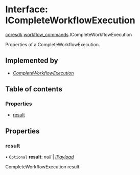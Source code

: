 # Interface: ICompleteWorkflowExecution

[coresdk](../modules/proto.coresdk.md).[workflow_commands](../modules/proto.coresdk.workflow_commands.md).ICompleteWorkflowExecution

Properties of a CompleteWorkflowExecution.

## Implemented by

* [*CompleteWorkflowExecution*](../classes/proto.coresdk.workflow_commands.completeworkflowexecution.md)

## Table of contents

### Properties

- [result](proto.coresdk.workflow_commands.icompleteworkflowexecution.md#result)

## Properties

### result

• `Optional` **result**: *null* \| [*IPayload*](proto.coresdk.common.ipayload.md)

CompleteWorkflowExecution result
